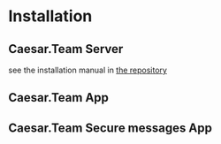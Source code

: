 # Installation

## Caesar.Team Server

see the installation manual in [the repository](https://github.com/caesar-team/caesar-server#requirements)

## Caesar.Team App

## Caesar.Team Secure messages App

